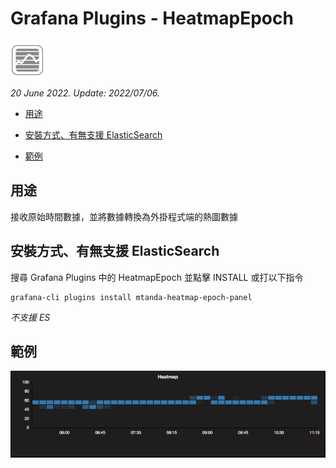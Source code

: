 # Grafana Plugins - HeatmapEpoch 

![img](HeatmapEpoch_icon.png)

*20 June 2022. Update: 2022/07/06.*

* [用途](#use)

* [安裝方式、有無支援 ElasticSearch](#install)

* [範例](#example)

<h2 id="use">用途</h2>

接收原始時間數據，並將數據轉換為外掛程式端的熱圖數據

<h2 id="install">安裝方式、有無支援 ElasticSearch</h2>

搜尋 Grafana Plugins 中的 HeatmapEpoch 並點擊 INSTALL 或打以下指令

    grafana-cli plugins install mtanda-heatmap-epoch-panel

*不支援 ES*

<h2 id="example">範例</h2>

![img](HeatmapEpoch.png)

